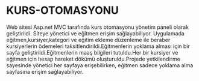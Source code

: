 # KURS-OTOMASYONU
Web sitesi Asp.net MVC tarafında kurs otomasyonu yönetim paneli olarak geliştirildi. Siteye yönetici ve eğitmen erişim sağlayabiliyor. Uygulamada eğitmen,kursiyer,kategori ve eğitim ekleme düzenleme ile beraber kursiyerlerin ödemeleri taksitlendirildi.Eğitmenlerin yoklama alması için bir sayfa geliştirildi.Eğitmenlerin maaş bilgileri tutuldu.Her bir kursiyer ve eğitmen için hesap hareket dökümü oluşturuldu.Projede yetkilendirme sayesinde yönetici her sayfaya erişebilirken, eğitmen sadece yoklama alma sayfasına erişim sağlayabiliyor.
